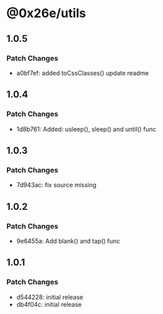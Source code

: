 # @0x26e/utils

## 1.0.5

### Patch Changes

- a0bf7ef: added toCssClasses() update readme

## 1.0.4

### Patch Changes

- 1d8b761: Added: usleep(), sleep() and until() func

## 1.0.3

### Patch Changes

- 7d943ac: fix source missing

## 1.0.2

### Patch Changes

- 9e6455a: Add blank() and tap() func

## 1.0.1

### Patch Changes

- d544228: initial release
- db4f04c: initial release
